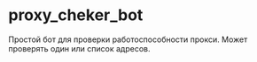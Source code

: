 # proxy_cheker_bot
Простой бот для проверки работоспособности прокси. Может проверять один или список адресов.
